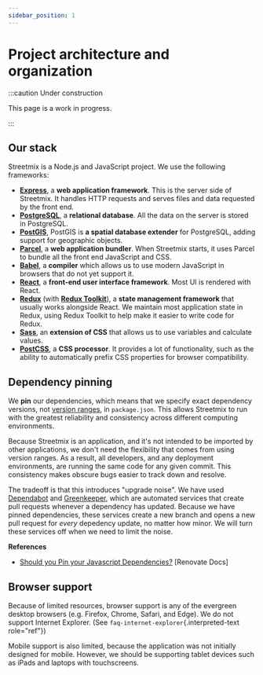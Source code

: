 ```yaml
---
sidebar_position: 1
---
```


# Project architecture and organization

:::caution Under construction

This page is a work in progress.

:::

## Our stack

Streetmix is a Node.js and JavaScript project. We use the following frameworks:

- **[Express](https://expressjs.com/)**, a **web application framework**. This is the server side of Streetmix. It handles HTTP requests and serves files and data requested by the front end.
- **[PostgreSQL](https://www.postgresql.org/)**, a **relational database**. All the data on the server is stored in PostgreSQL.
- **[PostGIS](https://postgis.net/)**, PostGIS is **a spatial database extender** for PostgreSQL, adding support for geographic objects.
- **[Parcel](https://parceljs.org/)**, a **web application bundler**. When Streetmix starts, it uses Parcel to bundle all the front end JavaScript and CSS.
- **[Babel](https://babeljs.io/)**, a **compiler** which allows us to use modern JavaScript in browsers that do not yet support it.
- **[React](https://reactjs.org/)**, a **front-end user interface framework**. Most UI is rendered with React.
- **[Redux](https://redux.js.org/)** (with **[Redux Toolkit](https://redux-toolkit.js.org/)**), a **state management framework** that usually works alongside React. We maintain most application state in Redux, using Redux Toolkit to help make it easier to write code for Redux.
- **[Sass](https://sass-lang.com/)**, an **extension of CSS** that allows us to use variables and calculate values.
- **[PostCSS](https://postcss.org/)**, a **CSS processor**. It provides a lot of functionality, such as the ability to automatically prefix CSS properties for browser compatibility.

## Dependency pinning

We **pin** our dependencies, which means that we specify exact dependency versions, not [version ranges](https://semver.org/), in `package.json`. This allows Streetmix to run with the greatest reliability and consistency across different computing environments.

Because Streetmix is an application, and it's not intended to be imported by other applications, we don't need the flexibility that comes from using version ranges. As a result, all developers, and any deployment environments, are running the same code for any given commit. This consistency makes obscure bugs easier to track down and resolve.

The tradeoff is that this introduces "upgrade noise". We have used [Dependabot](https://dependabot.com/) and [Greenkeeper](https://greenkeeper.io/), which are automated services that create pull requests whenever a dependency has updated. Because we have pinned dependencies, these services create a new branch and opens a new pull request for _every_ depedency update, no matter how minor. We will turn these services off when we need to limit the noise.

**References**

- [Should you Pin your Javascript Dependencies?](https://renovatebot.com/docs/dependency-pinning/) [Renovate Docs]

## Browser support

Because of limited resources, browser support is any of the evergreen desktop browsers (e.g. Firefox, Chrome, Safari, and Edge). We do not support Internet Explorer. (See `faq-internet-explorer`{.interpreted-text role="ref"})

Mobile support is also limited, because the application was not initially designed for mobile. However, we should be supporting tablet devices such as iPads and laptops with touchscreens.
